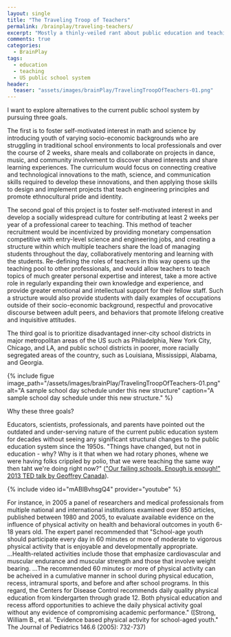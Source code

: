 ```yaml
---
layout: single
title: "The Traveling Troop of Teachers"
permalink: /brainplay/traveling-teachers/
excerpt: "Mostly a thinly-veiled rant about public education and teaching as an occupation in the US"
comments: true
categories:
  - BrainPlay
tags:
  - education
  - teaching
  - US public school system
header:
  teaser: "assets/images/brainPlay/TravelingTroopOfTeachers-01.png"
---
```


I want to explore alternatives to the current public school system by pursuing three goals. 

The first is to foster self-motivated interest in math and science by introducing youth of varying socio-economic backgrounds who are struggling in traditional school environments to local professionals and over the course of 2 weeks, share meals and collaborate on projects in dance, music, and community involvement to discover shared interests and share learning experiences. The curriculum would focus on connecting creative and technological innovations to the math, science, and communication skills required to develop these innovations, and then applying those skills to design and implement projects that teach engineering principles and promote ethnocultural pride and identity. 

The second goal of this project is to foster self-motivated interest in and develop a socially widespread culture for contributing at least 2 weeks per year of a professional career to teaching. This method of teacher recruitment would be incentivized by providing monetary compensation competitive with entry-level science and engineering jobs, and creating a structure within which multiple teachers share the load of managing students throughout the day, collaboratively mentoring and learning with the students. Re-defining the roles of teachers in this way opens up the teaching pool to other professionals, and would allow teachers to teach topics of much greater personal expertise and interest, take a more active role in regularly expanding their own knowledge and experience, and provide greater emotional and intellectual support for their fellow staff. Such a structure would also provide students with daily examples of occupations outside of their socio-economic background, respectful and provocative discourse between adult peers, and behaviors that promote lifelong creative and inquisitive attitudes. 

The third goal is to prioritize disadvantaged inner-city school districts in major metropolitan areas of the US such as Philadelphia, New York City, Chicago, and LA, and public school districts in poorer, more racially segregated areas of the country, such as Louisiana, Mississippi, Alabama, and Georgia.

{% include figue image_path="/assets/images/brainPlay/TravelingTroopOfTeachers-01.png" alt="A sample school day schedule under this new structure" caption="A sample school day schedule under this new structure." %}

Why these three goals?

Educators, scientists, professionals, and parents have pointed out the outdated and under-serving nature of the current public education system for decades without seeing any significant structural changes to the public education system since the 1950s. "Things have changed, but not in education - why? Why is it that when we had rotary phones, whene we were having folks crippled by polio, that we were teaching the same way then taht we're doing right now?" (["Our failing schools. Enough is enough!" 2013 TED talk by Geoffrey Canada](https://www.ted.com/talks/geoffrey_canada_our_failing_schools_enough_is_enough)). 

{% include video id="mABIBvhsgQ4" provider="youtube" %}

For instance, in 2005 a panel of researchers and medical professionals from multiple national and international institutions examined over 850 articles, published between 1980 and 2005, to evaluate available evidence on the influence of physical activity on health and behavioral outcomes in youth 6-18 years old. The expert panel recommended that "School-age youth should participate every day in 60 minutes or more of moderate to vigorous physical activity that is enjoyable and developmentally appropriate. ...Health-related activities include those that emphasize cardiovascular and muscular endurance and muscular strength and those that involve weight bearing. ...The recommended 60 minutes or more of physical activity can be acheived in a cumulative manner in school during physical education, recess, intramural sports, and before and after school programs. In this regard, the Centers for Disease Control recommends daily quality physical education from kindergarten through grade 12. Both physical education and recess afford opportunities to achieve the daily physical activity goal without any evidence of compromising academic performance." ([Strong, William B., et al. "Evidence based physical activity for school-aged youth." The Journal of Pediatrics 146.6 (2005): 732-737)
